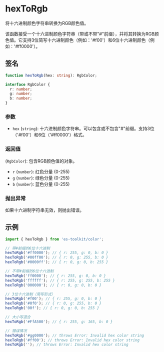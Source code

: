 # hexToRgb

将十六进制颜色字符串转换为RGB颜色值。

该函数接受一个十六进制颜色字符串（带或不带"#"前缀），并将其转换为RGB颜色值。它支持3位简写十六进制颜色（例如：'#f00'）和6位十六进制颜色（例如：'#ff0000'）。

## 签名

```typescript
function hexToRgb(hex: string): RgbColor;

interface RgbColor {
  r: number;
  g: number;
  b: number;
}
```

### 参数

- `hex` (`string`): 十六进制颜色字符串。可以包含或不包含"#"前缀。支持3位（'#f00'）和6位（'#ff0000'）格式。

### 返回值

(`RgbColor`): 包含RGB颜色值的对象。

- `r` (`number`): 红色分量 (0-255)
- `g` (`number`): 绿色分量 (0-255)
- `b` (`number`): 蓝色分量 (0-255)

### 抛出异常

如果十六进制字符串无效，则抛出错误。

## 示例

```typescript
import { hexToRgb } from 'es-toolkit/color';

// 带#前缀的6位十六进制
hexToRgb('#ff0000'); // { r: 255, g: 0, b: 0 }
hexToRgb('#00ff00'); // { r: 0, g: 255, b: 0 }
hexToRgb('#0000ff'); // { r: 0, g: 0, b: 255 }

// 不带#前缀的6位十六进制
hexToRgb('ff0000'); // { r: 255, g: 0, b: 0 }
hexToRgb('ffffff'); // { r: 255, g: 255, b: 255 }
hexToRgb('000000'); // { r: 0, g: 0, b: 0 }

// 3位十六进制（简写形式）
hexToRgb('#f00'); // { r: 255, g: 0, b: 0 }
hexToRgb('#0f0'); // { r: 0, g: 255, b: 0 }
hexToRgb('00f'); // { r: 0, g: 0, b: 255 }

// 大小写混合
hexToRgb('#FfA500'); // { r: 255, g: 165, b: 0 }

// 错误情况
hexToRgb('#gg0000'); // throws Error: Invalid hex color string
hexToRgb('#ff00'); // throws Error: Invalid hex color string
hexToRgb(''); // throws Error: Invalid hex color string
```
